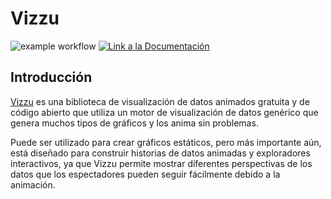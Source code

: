 # Vizzu 

![example workflow](https://github.com/fralfaro/Vizzu-Examples/actions/workflows/documentation.yml/badge.svg)
<a href="https://fralfaro.github.io/Vizzu-Examples/"><img alt="Link a la Documentación" src="https://img.shields.io/badge/docs-link-brightgreen"></a>

## Introducción

[Vizzu](https://vizzuhq.com/) es una biblioteca de visualización de datos animados gratuita y
de código abierto que utiliza un motor de visualización de datos genérico que
genera muchos tipos de gráficos y los anima sin problemas. 

Puede ser utilizado para crear gráficos estáticos, pero más importante aún,
está diseñado para construir historias de datos animadas y exploradores 
interactivos, ya que Vizzu permite mostrar diferentes perspectivas de 
los datos que los espectadores pueden seguir fácilmente debido a la animación.



